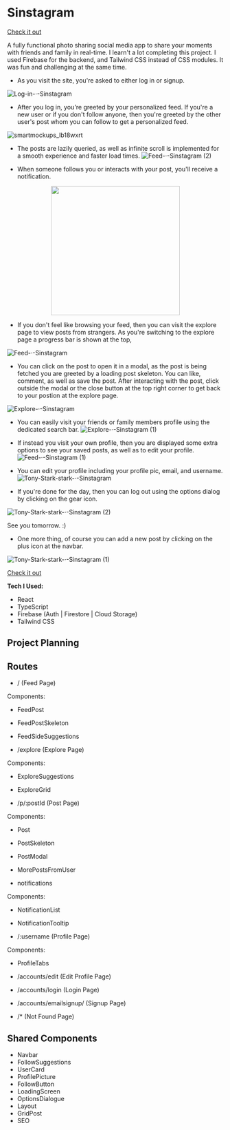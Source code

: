 # Sinstagram

[Check it out](https://sinstagram.netlify.app/)

A fully functional photo sharing social media app to share your moments with friends and family in real-time.
I learn't a lot completing this project. I used Firebase for the backend, and Tailwind CSS instead of CSS modules. It was fun and challenging at the same time.

- As you visit the site, you're asked to either log in or signup.

![Log-in-·-Sinstagram](https://user-images.githubusercontent.com/104677763/204483261-093e57a5-e67d-445e-a6ad-1864c8258d1b.png)

- After you log in, you're greeted by your personalized feed. If you're a new user or if you don't follow anyone, then you're greeted by the other user's post whom you can follow to get a personalized feed.

![smartmockups_lb18wxrt](https://user-images.githubusercontent.com/104677763/204484159-3ccb5f74-ed11-4d5d-b1a3-82d868e34d09.png)

- The posts are lazily queried, as well as infinite scroll is implemented for a smooth experience and faster load times.
  ![Feed-·-Sinstagram (2)](https://user-images.githubusercontent.com/104677763/204494524-24666096-3180-49db-9b7a-8591f3d0c67a.gif)

- When someone follows you or interacts with your post, you'll receive a notification.

<p align='center'><img src='https://user-images.githubusercontent.com/104677763/204484944-b23518ae-c37e-4e21-8f0b-1bf96649442d.png' alt='' width='300px'/></p>

- If you don't feel like browsing your feed, then you can visit the explore page to view posts from strangers.
  As you're switching to the explore page a progress bar is shown at the top,

![Feed-·-Sinstagram](https://user-images.githubusercontent.com/104677763/204488321-85c2dbcd-a3f5-4888-9c8a-bb0f2a562b4c.gif)

- You can click on the post to open it in a modal, as the post is being fetched you are greeted by a loading post skeleton.
  You can like, comment, as well as save the post. After interacting with the post, click outside the modal or the close button at the top right corner to get back to your postion at the explore page.

![Explore-·-Sinstagram](https://user-images.githubusercontent.com/104677763/204490352-954100ef-2743-4036-bea5-6fef0abce7cd.gif)

- You can easily visit your friends or family members profile using the dedicated search bar.
  ![Explore-·-Sinstagram (1)](https://user-images.githubusercontent.com/104677763/204491381-f24b9e79-63ed-43ff-b8e0-66d2f4f940e4.gif)

- If instead you visit your own profile, then you are displayed some extra options to see your saved posts, as well as to edit your profile.
  ![Feed-·-Sinstagram (1)](https://user-images.githubusercontent.com/104677763/204492977-3c0df990-88bd-4a78-8992-070fd500c53f.gif)

- You can edit your profile including your profile pic, email, and username.
  ![Tony-Stark-stark-·-Sinstagram](https://user-images.githubusercontent.com/104677763/204493399-600e2381-831e-4d46-b6cf-e09916f23134.gif)

- If you're done for the day, then you can log out using the options dialog by clicking on the gear icon.

![Tony-Stark-stark-·-Sinstagram (2)](https://user-images.githubusercontent.com/104677763/204495901-0e538add-3238-42cf-b0d2-2a0eb7810ef8.gif)

See you tomorrow. :)

- One more thing, of course you can add a new post by clicking on the plus icon at the navbar.

![Tony-Stark-stark-·-Sinstagram (1)](https://user-images.githubusercontent.com/104677763/204495520-278d0fd0-c786-4c37-bdb7-7014e3c9f19c.gif)

[Check it out](https://sinstagram.netlify.app/)

**Tech I Used:**

- React
- TypeScript
- Firebase (Auth | Firestore | Cloud Storage)
- Tailwind CSS

## Project Planning

## Routes

- / (Feed Page)

Components:

- FeedPost
- FeedPostSkeleton
- FeedSideSuggestions

- /explore (Explore Page)

Components:

- ExploreSuggestions
- ExploreGrid

- /p/:postId (Post Page)

Components:

- Post
- PostSkeleton
- PostModal
- MorePostsFromUser

- notifications

Components:

- NotificationList
- NotificationTooltip

- /:username (Profile Page)

Components:

- ProfileTabs

- /accounts/edit (Edit Profile Page)

- /accounts/login (Login Page)

- /accounts/emailsignup/ (Signup Page)

- /\* (Not Found Page)

## Shared Components

- Navbar
- FollowSuggestions
- UserCard
- ProfilePicture
- FollowButton
- LoadingScreen
- OptionsDialogue
- Layout
- GridPost
- SEO
